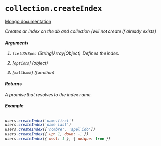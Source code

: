 # `collection.createIndex`

[Mongo documentation <i class="fa fa-external-link" style="position: relative; top: 2px;" />](http://mongodb.github.io/node-mongodb-native/3.2/api/Collection.html#createIndex)

Creates an index on the db and collection (will not create if already exists)

#### Arguments

1. `fieldOrSpec` *(String|Array|Object)*: Defines the index.

2. [`options`] *(object)*

3. [`callback`] *(function)*

#### Returns

A promise that resolves to the index name.

#### Example

```js

users.createIndex('name.first')
users.createIndex('name last')
users.createIndex(['nombre', 'apellido'])
users.createIndex({ up: 1, down: -1 })
users.createIndex({ woot: 1 }, { unique: true })
```
